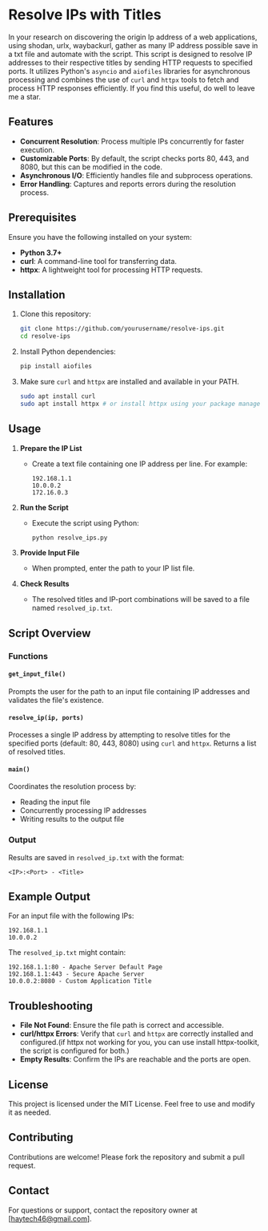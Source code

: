 # Resolve IPs with Titles
In your research on discovering the origin Ip address of a web applications, using shodan, urlx, waybackurl, gather as many IP address possible save in a txt file and automate with the script. 
This script is designed to resolve IP addresses to their respective titles by sending HTTP requests to specified ports. It utilizes Python's `asyncio` and `aiofiles` libraries for asynchronous processing and combines the use of `curl` and `httpx` tools to fetch and process HTTP responses efficiently. If you find this useful, do well to leave me a star.

## Features

- **Concurrent Resolution**: Process multiple IPs concurrently for faster execution.
- **Customizable Ports**: By default, the script checks ports 80, 443, and 8080, but this can be modified in the code.
- **Asynchronous I/O**: Efficiently handles file and subprocess operations.
- **Error Handling**: Captures and reports errors during the resolution process.

## Prerequisites

Ensure you have the following installed on your system:

- **Python 3.7+**
- **curl**: A command-line tool for transferring data.
- **httpx**: A lightweight tool for processing HTTP requests.

## Installation

1. Clone this repository:

    ```bash
    git clone https://github.com/yourusername/resolve-ips.git
    cd resolve-ips
    ```

2. Install Python dependencies:

    ```bash
    pip install aiofiles
    ```

3. Make sure `curl` and `httpx` are installed and available in your PATH.

    ```bash
    sudo apt install curl
    sudo apt install httpx # or install httpx using your package manager
    ```

## Usage

1. **Prepare the IP List**
   - Create a text file containing one IP address per line. For example:

     ```
     192.168.1.1
     10.0.0.2
     172.16.0.3
     ```

2. **Run the Script**
   - Execute the script using Python:

     ```bash
     python resolve_ips.py
     ```

3. **Provide Input File**
   - When prompted, enter the path to your IP list file.

4. **Check Results**
   - The resolved titles and IP-port combinations will be saved to a file named `resolved_ip.txt`.

## Script Overview

### Functions

#### `get_input_file()`
Prompts the user for the path to an input file containing IP addresses and validates the file's existence.

#### `resolve_ip(ip, ports)`
Processes a single IP address by attempting to resolve titles for the specified ports (default: 80, 443, 8080) using `curl` and `httpx`. Returns a list of resolved titles.

#### `main()`
Coordinates the resolution process by:
- Reading the input file
- Concurrently processing IP addresses
- Writing results to the output file

### Output

Results are saved in `resolved_ip.txt` with the format:

```
<IP>:<Port> - <Title>
```

## Example Output

For an input file with the following IPs:

```
192.168.1.1
10.0.0.2
```

The `resolved_ip.txt` might contain:

```
192.168.1.1:80 - Apache Server Default Page
192.168.1.1:443 - Secure Apache Server
10.0.0.2:8080 - Custom Application Title
```

## Troubleshooting

- **File Not Found**: Ensure the file path is correct and accessible.
- **curl/httpx Errors**: Verify that `curl` and `httpx` are correctly installed and configured.(if httpx not working for you, you can use install httpx-toolkit, the script is configured for both.)
- **Empty Results**: Confirm the IPs are reachable and the ports are open.

## License

This project is licensed under the MIT License. Feel free to use and modify it as needed.

## Contributing

Contributions are welcome! Please fork the repository and submit a pull request.

## Contact

For questions or support, contact the repository owner at [haytech46@gmail.com].

